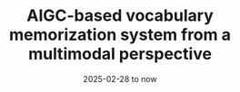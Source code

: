 ---
title:          "AIGC-based vocabulary memorization system from a multimodal perspective"
date:           2025-02-28 to now
selected:       true
description: >-
  This project aims to develop a secure cloud storage system leveraging AI for automated encryption and access control. The system enhances privacy and improves user experience by integrating federated learning and blockchain verification.
cover:          /assets/images/covers/project1.png
role:
  - Team Leader
links:
  Code: https://github.com/example/secure-cloud
  Demo: https://securecloud.example.com
---